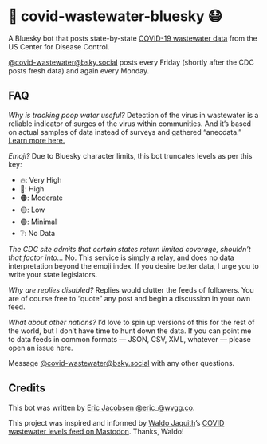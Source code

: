 # 💩 covid-wastewater-bluesky 😷

A Bluesky bot that posts state-by-state [COVID-19 wastewater data](https://www.cdc.gov/nwss/rv/COVID19-currentlevels.html) from the US Center for Disease Control.

[@covid-wastewater@bsky.social](https://bsky.app/profile/COVID-wastewater.bsky.social) posts every Friday (shortly after the CDC posts fresh data) and again every Monday.

## FAQ

_Why is tracking poop water useful?_
Detection of the virus in wastewater is a reliable indicator of surges of the virus within communities. And it’s based on actual samples of data instead of surveys and gathered “anecdata.” [Learn more here.](https://health.ucdavis.edu/news/headlines/tracking-covid-19-in-2024-wastewater-data-is-key-early-warning-sign-for-surges/2024/08)

_Emoji?_ Due to Bluesky character limits, this bot truncates levels as per this key:

- 🔥: Very High
- 🔴: High
- 🟠: Moderate
- 🟡: Low
- 🟢: Minimal
- ❔: No Data

_The CDC site admits that certain states return limited coverage, shouldn’t that factor into…_ No. This service is simply a relay, and does no data interpretation beyond the emoji index. If you desire better data, I urge you to write your state legislators.

_Why are replies disabled?_ Replies would clutter the feeds of followers. You are of course free to “quote” any post and begin a discussion in your own feed.

_What about other nations?_ I’d love to spin up versions of this for the rest of the world, but I don’t have time to hunt down the data. If you can point me to data feeds in common formats — JSON, CSV, XML, whatever — please open an issue here.

Message [@covid-wastewater@bsky.social](https://bsky.app/profile/covid-wastewater.bsky.social) with any other questions.

## Credits

This bot was written by [Eric Jacobsen](https://wvgg.co) [@eric\_@wvgg.co](https://bsky.app/profile/wvgg.co).

This project was inspired and informed by [Waldo Jaquith](https://waldo.jaquith.org/)’s [COVID wastewater levels feed on Mastodon](https://mastodon.social/@covid_wastewater). Thanks, Waldo!
